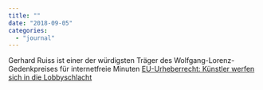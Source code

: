 ```yaml
---
title: ""
date: "2018-09-05"
categories: 
  - "journal"
---
```


Gerhard Ruiss ist einer der würdigsten Träger des Wolfgang-Lorenz-Gedenkpreises für internetfreie Minuten [EU-Urheberrecht: Künstler werfen sich in die Lobbyschlacht](https://derstandard.at/2000086746944/EU-Urheberrecht-Kuenstler-werfen-sich-in-die-Lobbyschlacht)
